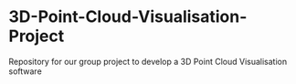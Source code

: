 # 3D-Point-Cloud-Visualisation-Project
Repository for our group project to develop a 3D Point Cloud Visualisation software

